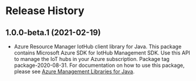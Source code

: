# Release History

## 1.0.0-beta.1 (2021-02-19)

- Azure Resource Manager IotHub client library for Java. This package contains Microsoft Azure SDK for IotHub Management SDK. Use this API to manage the IoT hubs in your Azure subscription. Package tag package-2020-08-31. For documentation on how to use this package, please see [Azure Management Libraries for Java](https://aka.ms/azsdk/java/mgmt).
